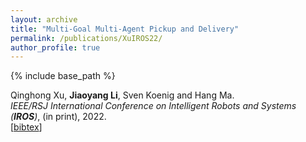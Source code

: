 ```yaml
---
layout: archive
title: "Multi-Goal Multi-Agent Pickup and Delivery"
permalink: /publications/XuIROS22/
author_profile: true
---
```


{% include base_path %}

Qinghong Xu, **Jiaoyang Li**, Sven Koenig and Hang Ma.       
<i>IEEE/RSJ International Conference on Intelligent Robots and Systems (**IROS**)</i>, (in print), 2022.   
[<a href="javascript:void(0)" onclick="(function(target, id) { if ($('#' + id).css('display') == 'block') { $('#' + id).hide('fast'); $(target).text('bibtex') } else { $('#' + id).show('fast'); $(target).text('bibtex▲') } })(this, 'bibtex-XuIROS22');">bibtex</a>]
<div id="bibtex-XuIROS22" style="display:none">
<pre>@inproceedings{XuIROS22,
  author    = {Qinghong Xu and Jiaoyang Li and Sven Koenig and Hang Ma},
  title     = {Multi-Goal Multi-Agent Pickup and Delivery},
  booktitle = {Proceedings of the IEEE/RSJ International Conference on Intelligent Robots and Systems (IROS)},
  year      = {2022}
}
</pre></div> 
